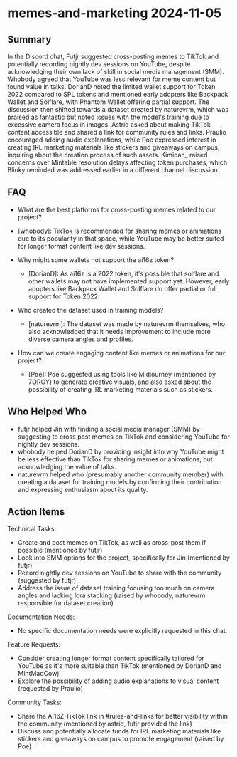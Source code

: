 # memes-and-marketing 2024-11-05

## Summary

In the Discord chat, Futjr suggested cross-posting memes to TikTok and potentially recording nightly dev sessions on
YouTube, despite acknowledging their own lack of skill in social media management (SMM). Whobody agreed that YouTube was
less relevant for meme content but found value in talks. DorianD noted the limited wallet support for Token 2022
compared to SPL tokens and mentioned early adopters like Backpack Wallet and Solflare, with Phantom Wallet offering
partial support. The discussion then shifted towards a dataset created by naturevrm, which was praised as fantastic but
noted issues with the model's training due to excessive camera focus in images. Astrid asked about making TikTok content
accessible and shared a link for community rules and links. Praulio encouraged adding audio explanations, while Poe
expressed interest in creating IRL marketing materials like stickers and giveaways on campus, inquiring about the
creation process of such assets. Kimidan\_ raised concerns over Mintable resolution delays affecting token purchases,
which Blinky reminded was addressed earlier in a different channel discussion.

## FAQ

- What are the best platforms for cross-posting memes related to our project?
- [whobody]: TikTok is recommended for sharing memes or animations due to its popularity in that space, while YouTube
  may be better suited for longer format content like dev sessions.

- Why might some wallets not support the ai16z token?

    - [DorianD]: As ai16z is a 2022 token, it's possible that solflare and other wallets may not have implemented
      support yet. However, early adopters like Backpack Wallet and Solflare do offer partial or full support for Token 2022.

- Who created the dataset used in training models?

    - [naturevrm]: The dataset was made by naturevrm themselves, who also acknowledged that it needs improvement to
      include more diverse camera angles and profiles.

- How can we create engaging content like memes or animations for our project?
    - [Poe]: Poe suggested using tools like Midjourney (mentioned by 7OROY) to generate creative visuals, and also asked
      about the possibility of creating IRL marketing materials such as stickers.

## Who Helped Who

- futjr helped Jin with finding a social media manager (SMM) by suggesting to cross post memes on TikTok and considering
  YouTube for nightly dev sessions.
- whobody helped DorianD by providing insight into why YouTube might be less effective than TikTok for sharing memes or animations, but acknowledging the value of talks.
- naturevrm helped who (presumably another community member) with creating a dataset for training models by confirming their contribution and expressing enthusiasm about its quality.

## Action Items

Technical Tasks:

- Create and post memes on TikTok, as well as cross-post them if possible (mentioned by futjr)
- Look into SMM options for the project, specifically for Jin (mentioned by futjr)
- Record nightly dev sessions on YouTube to share with the community (suggested by futjr)
- Address the issue of dataset training focusing too much on camera angles and lacking lora stacking (raised by whobody,
  naturevrm responsible for dataset creation)

Documentation Needs:

- No specific documentation needs were explicitly requested in this chat.

Feature Requests:

- Consider creating longer format content specifically tailored for YouTube as it's more suitable than TikTok (mentioned
  by DorianD and MintMadCow)
- Explore the possibility of adding audio explanations to visual content (requested by Praulio)

Community Tasks:

- Share the AI16Z TikTok link in #rules-and-links for better visibility within the community (mentioned by astrid, futjr
  provided the link)
- Discuss and potentially allocate funds for IRL marketing materials like stickers and giveaways on campus to promote
  engagement (raised by Poe)
